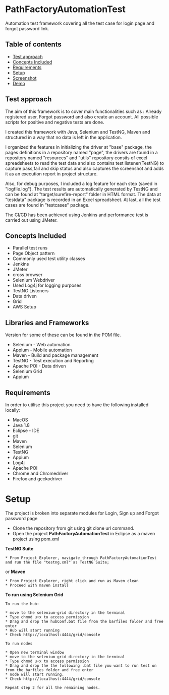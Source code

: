 # PathFactoryAutomationTest
Automation test framework covering all the test case for login page and forgot password link.

## Table of contents
* [Test approach](#test-approach)
* [Concepts Included](#concepts-included)
* [Requirements](#requirements)
* [Setup](#setup)
* [Screenshot](#screenshot)       
* [Demo](#demo)

## Test approach

The aim of this framework is to cover main functionalities such as : Already registered user, Forgot password and also create an account. All possible scripts for positive and negative tests are done.

I created this framework with Java, Selenium and TestNG, Maven and structured in a way that no data is left in the application. 

I organized the features in initializing the driver at "base" package, the pages definitions in a repository named "page", the drivers are found in a repository named "resources" and "utils" repository consits of excel spreadsheets to read the test data and also contains test listener(TestNG) to capture pass,fail and skip status and also captures the screenshot and adds it as an execution report in project structure. 

Also, for debug purposes, I included a log feature for each step (saved in "logfile.log"). The test results are automatically generated by TestNG and can be found at "target/surefire-report" folder in HTML format. The data at "testdata" package is recorded in an Excel spreadsheet. At last, all the test cases are found in "testcases" package.

The CI/CD has been achieved using Jenkins and performance test is carried out using JMeter.

## Concepts Included

* Parallel test runs
* Page Object pattern
* Commonly used test utility classes
* Jenkins
* JMeter
* cross browser
* Selenium Webdriver
* Used Log4j for logging purposes
* TestNG Listeners
* Data driven
* Grid
* AWS Setup

## Libraries and Frameworks
Version for some of these can be found in the POM file.

* Selenium - Web automation
* Appium - Mobile automation
* Maven - Build and package management
* TestNG - Test execution and Reporting
* Apache POI - Data driven
* Selenium Grid
* Appium

## Requirements

In order to utilise this project you need to have the following installed locally:

* MacOS
* Java 1.8
* Eclipse - IDE
* git
* Maven 
* Selenium
* TestNG
* Appium
* Log4j
* Apache POI
* Chrome and Chromedriver 
* Firefox and geckodriver 


# Setup


The project is broken into separate modules for Login, Sign up and Forgot password page

* Clone the repository from git using git clone url command.
* Open the project **PathFactoryAutomationTest** in Eclipse as a maven project using pom.xml

**TestNG Suite**

```
* From Project Explorer, navigate through PathFactoryAutomationTest and run the file "testng.xml" as TestNG Suite;
```
or
**Maven**

```
* From Project Explorer, right click and run as Maven clean
* Proceed with maven install
```
 
**To run using Selenium Grid**

```
To run the hub:

* move to the selenium-grid directory in the terminal
* Type chmod u+x to access permission
* Drag and drop the hubConf.bat file from the barfiles folder and free enter
* Hub will start running 
* Check http://localhost:4444/grid/console

To run nodes

* Open new terminal window
* move to the selenium-grid directory in the terminal
* Type chmod u+x to access permission
* Drag and drop the the following .bat file you want to run test on from the barfiles folder and free enter
* node will start running.
* Check http://localhost:4444/grid/console

Repeat step 2 for all the remaining nodes.
```
